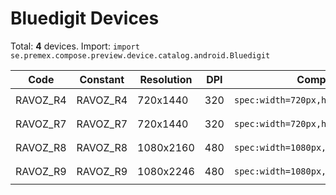 # Bluedigit Devices

Total: **4** devices. Import: `import se.premex.compose.preview.device.catalog.android.Bluedigit`

| Code | Constant | Resolution | DPI | Compose Spec | Preview Usage |
|------|----------|------------|-----|-------------|---------------|
| RAVOZ_R4 | RAVOZ_R4 | 720x1440 | 320 | `spec:width=720px,height=1440px,dpi=320` | `@Preview(device = Bluedigit.RAVOZ_R4)` |
| RAVOZ_R7 | RAVOZ_R7 | 720x1440 | 320 | `spec:width=720px,height=1440px,dpi=320` | `@Preview(device = Bluedigit.RAVOZ_R7)` |
| RAVOZ_R8 | RAVOZ_R8 | 1080x2160 | 480 | `spec:width=1080px,height=2160px,dpi=480` | `@Preview(device = Bluedigit.RAVOZ_R8)` |
| RAVOZ_R9 | RAVOZ_R9 | 1080x2246 | 480 | `spec:width=1080px,height=2246px,dpi=480` | `@Preview(device = Bluedigit.RAVOZ_R9)` |

<!-- Generated automatically. Do not edit manually. -->
